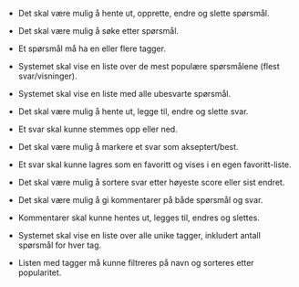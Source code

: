 * Det skal være mulig å hente ut, opprette, endre og slette spørsmål.

* Det skal være mulig å søke etter spørsmål.

* Et spørsmål må ha en eller flere tagger.

* Systemet skal vise en liste over de mest populære spørsmålene (flest svar/visninger).

* Systemet skal vise en liste med alle ubesvarte spørsmål.

* Det skal være mulig å hente ut, legge til, endre og slette svar.

* Et svar skal kunne stemmes opp eller ned.

* Det skal være mulig å markere et svar som akseptert/best.

* Et svar skal kunne lagres som en favoritt og vises i en egen favoritt-liste.

* Det skal være mulig å sortere svar etter høyeste score eller sist endret.

* Det skal være mulig å gi kommentarer på både spørsmål og svar.

* Kommentarer skal kunne hentes ut, legges til, endres og slettes.

* Systemet skal vise en liste over alle unike tagger, inkludert antall spørsmål for hver tag.

* Listen med tagger må kunne filtreres på navn og sorteres etter popularitet.